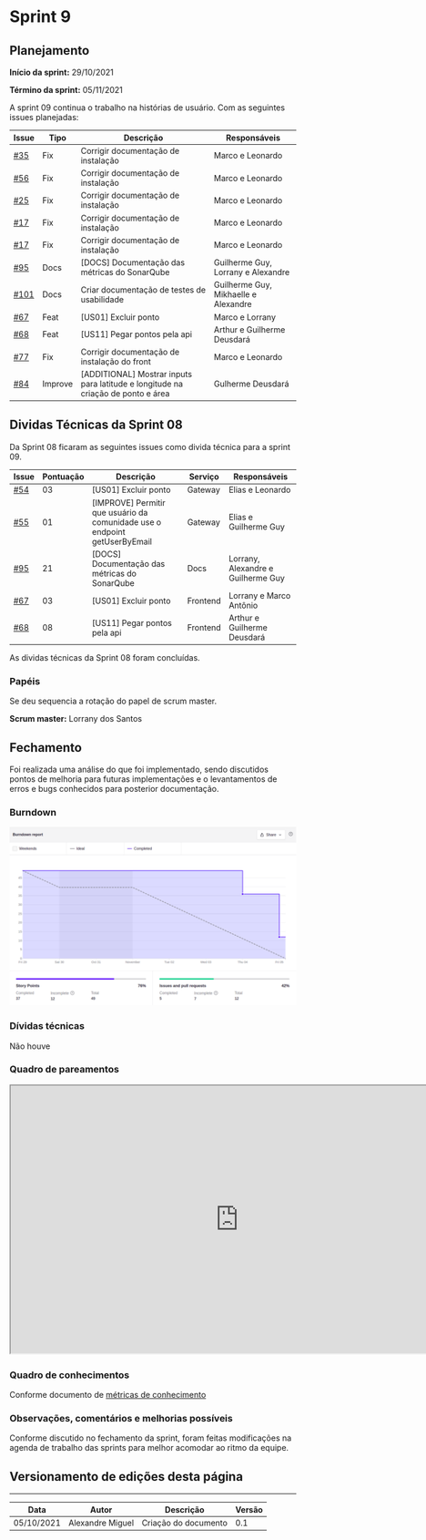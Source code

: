 # Sprint 9

## Planejamento

__Início da sprint:__ 29/10/2021

__Término da sprint:__ 05/11/2021

A sprint 09 continua o trabalho na histórias de usuário. Com as seguintes issues planejadas:

| Issue | Tipo | Descrição | Responsáveis |
| --- | --- | --- | ---|
| [#35](https://github.com/fga-eps-mds/2021.1-Cartografia-social-api-comunidades/issues/35) | Fix | Corrigir documentação de instalação | Marco e Leonardo |
| [#56](https://github.com/fga-eps-mds/2021.1-Cartografia-social-api-gateway/issues/56) | Fix | Corrigir documentação de instalação | Marco e Leonardo |
| [#25](https://github.com/fga-eps-mds/2021.1-Cartografia-social-api-mapas/issues/25) | Fix | Corrigir documentação de instalação | Marco e Leonardo |
| [#17](https://github.com/fga-eps-mds/2021.1-Cartografia-social-api-users/issues/17) | Fix | Corrigir documentação de instalação | Marco e Leonardo |
| [#17](https://github.com/fga-eps-mds/2021.1-Cartografia-social-api-midia/issues/17) | Fix | Corrigir documentação de instalação | Marco e Leonardo |
| [#95](https://github.com/fga-eps-mds/2021.1-Cartografia-social-docs/issues/95) | Docs | [DOCS] Documentação das métricas do SonarQube | Guilherme Guy, Lorrany e Alexandre |
| [#101](https://github.com/fga-eps-mds/2021.1-Cartografia-social-docs/issues/101) | Docs | Criar documentação de testes de usabilidade | Guilherme Guy, Mikhaelle e Alexandre |
| [#67](https://github.com/fga-eps-mds/2021.1-Cartografia-social-front/issues/67) | Feat | [US01] Excluir ponto | Marco e Lorrany |
| [#68](https://github.com/fga-eps-mds/2021.1-Cartografia-social-front/issues/68) | Feat | [US11] Pegar pontos pela api | Arthur e Guilherme Deusdará |
| [#77](https://github.com/fga-eps-mds/2021.1-Cartografia-social-front/issues/77) | Fix | Corrigir documentação de instalação do front | Marco e Leonardo |
| [#84](https://github.com/fga-eps-mds/2021.1-Cartografia-social-front/issues/84) | Improve | [ADDITIONAL] Mostrar inputs para latitude e longitude na criação de ponto e área | Gulherme Deusdará |


## Dividas Técnicas da Sprint 08

Da Sprint 08 ficaram as seguintes issues como divida técnica para a sprint 09.


| Issue | Pontuação | Descrição | Serviço | Responsáveis |
| ----- | --------- | --------- | ------- | ------------ |
| [#54](https://github.com/fga-eps-mds/2021.1-Cartografia-social-api-gateway/issues/54) | 03   | [US01] Excluir ponto | Gateway   | Elias e Leonardo     |
| [#55](https://github.com/fga-eps-mds/2021.1-Cartografia-social-api-gateway/issues/55) | 01 | [IMPROVE] Permitir que usuário da comunidade use o endpoint getUserByEmail |  Gateway   | Elias e Guilherme Guy          |
| [#95](https://github.com/fga-eps-mds/2021.1-Cartografia-social-docs/issues/95) | 21    | [DOCS] Documentação das métricas do SonarQube |  Docs  | Lorrany, Alexandre e Guilherme Guy    |
| [#67](https://github.com/fga-eps-mds/2021.1-Cartografia-social-front/issues/67) | 03    | [US01] Excluir ponto |  Frontend  | Lorrany e Marco Antônio        |
| [#68](https://github.com/fga-eps-mds/2021.1-Cartografia-social-front/issues/68) | 08    | [US11] Pegar pontos pela api |  Frontend  | Arthur e Guilherme Deusdará    |

As dividas técnicas da Sprint 08 foram concluídas.


### Papéis

Se deu sequencia a rotação do papel de scrum master.

__Scrum master:__ Lorrany dos Santos

## Fechamento

Foi realizada uma análise do que foi implementado, sendo discutidos pontos de melhoria para futuras implementações e o levantamentos de erros e bugs conhecidos para posterior documentação.

### Burndown

![](../assets/sprints/sprint_09_burndown.png)


### Dívidas técnicas

Não houve

### Quadro de pareamentos

<iframe width="800" height="470" src="https://docs.google.com/spreadsheets/d/e/2PACX-1vTLHE3O8zIRwIz41POb4DXlbyhoVHY9R9vC0wSL-60NMeFVH0Fk0wqUV2v8AgRGTokYaZmwunInbF3m/pubhtml?gid=476741477&amp;single=true&amp;widget=true&amp;headers=false"></iframe>

### Quadro de conhecimentos

Conforme documento de [métricas de conhecimento](./metricas/quadro-de-conhecimentos)

### Observações, comentários e melhorias possíveis

Conforme discutido no fechamento da sprint, foram feitas modificações na agenda de trabalho das sprints para melhor acomodar ao ritmo da equipe.

## Versionamento de edições desta página
---

| Data       | Autor         | Descrição                | Versão |
| ---------- | ------------- | ------------------------ | ------ |
| 05/10/2021 | Alexandre Miguel | Criação do documento     | 0.1    |